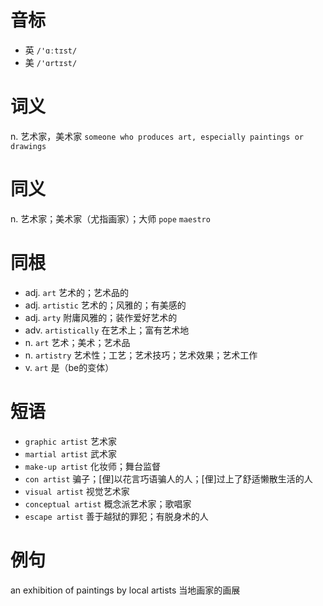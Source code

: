 # 音标

- 英 `/'ɑːtɪst/`
- 美 `/'ɑrtɪst/`

# 词义

n. 艺术家，美术家
`someone who produces art, especially paintings or drawings`

# 同义

n. 艺术家；美术家（尤指画家）；大师
`pope` `maestro`

# 同根

- adj. `art` 艺术的；艺术品的
- adj. `artistic` 艺术的；风雅的；有美感的
- adj. `arty` 附庸风雅的；装作爱好艺术的
- adv. `artistically` 在艺术上；富有艺术地
- n. `art` 艺术；美术；艺术品
- n. `artistry` 艺术性；工艺；艺术技巧；艺术效果；艺术工作
- v. `art` 是（be的变体）

# 短语

- `graphic artist` 艺术家
- `martial artist` 武术家
- `make-up artist` 化妆师；舞台监督
- `con artist` 骗子；[俚]以花言巧语骗人的人；[俚]过上了舒适懒散生活的人
- `visual artist` 视觉艺术家
- `conceptual artist` 概念派艺术家；歌唱家
- `escape artist` 善于越狱的罪犯；有脱身术的人

# 例句

an exhibition of paintings by local artists
当地画家的画展


